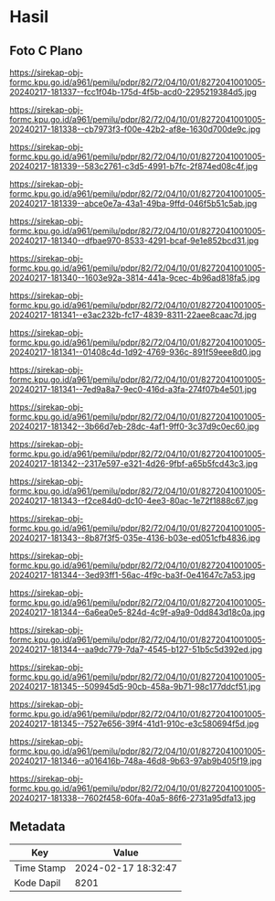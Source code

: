 # Hasil

## Foto C Plano

https://sirekap-obj-formc.kpu.go.id/a961/pemilu/pdpr/82/72/04/10/01/8272041001005-20240217-181337--fcc1f04b-175d-4f5b-acd0-2295219384d5.jpg

https://sirekap-obj-formc.kpu.go.id/a961/pemilu/pdpr/82/72/04/10/01/8272041001005-20240217-181338--cb7973f3-f00e-42b2-af8e-1630d700de9c.jpg

https://sirekap-obj-formc.kpu.go.id/a961/pemilu/pdpr/82/72/04/10/01/8272041001005-20240217-181339--583c2761-c3d5-4991-b7fc-2f874ed08c4f.jpg

https://sirekap-obj-formc.kpu.go.id/a961/pemilu/pdpr/82/72/04/10/01/8272041001005-20240217-181339--abce0e7a-43a1-49ba-9ffd-046f5b51c5ab.jpg

https://sirekap-obj-formc.kpu.go.id/a961/pemilu/pdpr/82/72/04/10/01/8272041001005-20240217-181340--dfbae970-8533-4291-bcaf-9e1e852bcd31.jpg

https://sirekap-obj-formc.kpu.go.id/a961/pemilu/pdpr/82/72/04/10/01/8272041001005-20240217-181340--1603e92a-3814-441a-9cec-4b96ad818fa5.jpg

https://sirekap-obj-formc.kpu.go.id/a961/pemilu/pdpr/82/72/04/10/01/8272041001005-20240217-181341--e3ac232b-fc17-4839-8311-22aee8caac7d.jpg

https://sirekap-obj-formc.kpu.go.id/a961/pemilu/pdpr/82/72/04/10/01/8272041001005-20240217-181341--01408c4d-1d92-4769-936c-891f59eee8d0.jpg

https://sirekap-obj-formc.kpu.go.id/a961/pemilu/pdpr/82/72/04/10/01/8272041001005-20240217-181341--7ed9a8a7-9ec0-416d-a3fa-274f07b4e501.jpg

https://sirekap-obj-formc.kpu.go.id/a961/pemilu/pdpr/82/72/04/10/01/8272041001005-20240217-181342--3b66d7eb-28dc-4af1-9ff0-3c37d9c0ec60.jpg

https://sirekap-obj-formc.kpu.go.id/a961/pemilu/pdpr/82/72/04/10/01/8272041001005-20240217-181342--2317e597-e321-4d26-9fbf-a65b5fcd43c3.jpg

https://sirekap-obj-formc.kpu.go.id/a961/pemilu/pdpr/82/72/04/10/01/8272041001005-20240217-181343--f2ce84d0-dc10-4ee3-80ac-1e72f1888c67.jpg

https://sirekap-obj-formc.kpu.go.id/a961/pemilu/pdpr/82/72/04/10/01/8272041001005-20240217-181343--8b87f3f5-035e-4136-b03e-ed051cfb4836.jpg

https://sirekap-obj-formc.kpu.go.id/a961/pemilu/pdpr/82/72/04/10/01/8272041001005-20240217-181344--3ed93ff1-56ac-4f9c-ba3f-0e41647c7a53.jpg

https://sirekap-obj-formc.kpu.go.id/a961/pemilu/pdpr/82/72/04/10/01/8272041001005-20240217-181344--6a6ea0e5-824d-4c9f-a9a9-0dd843d18c0a.jpg

https://sirekap-obj-formc.kpu.go.id/a961/pemilu/pdpr/82/72/04/10/01/8272041001005-20240217-181344--aa9dc779-7da7-4545-b127-51b5c5d392ed.jpg

https://sirekap-obj-formc.kpu.go.id/a961/pemilu/pdpr/82/72/04/10/01/8272041001005-20240217-181345--509945d5-90cb-458a-9b71-98c177ddcf51.jpg

https://sirekap-obj-formc.kpu.go.id/a961/pemilu/pdpr/82/72/04/10/01/8272041001005-20240217-181345--7527e656-39f4-41d1-910c-e3c580694f5d.jpg

https://sirekap-obj-formc.kpu.go.id/a961/pemilu/pdpr/82/72/04/10/01/8272041001005-20240217-181346--a016416b-748a-46d8-9b63-97ab9b405f19.jpg

https://sirekap-obj-formc.kpu.go.id/a961/pemilu/pdpr/82/72/04/10/01/8272041001005-20240217-181338--7602f458-60fa-40a5-86f6-2731a95dfa13.jpg


## Metadata

| Key        | Value               |
| ---------- | ------------------- |
| Time Stamp | 2024-02-17 18:32:47 |
| Kode Dapil | 8201                |



